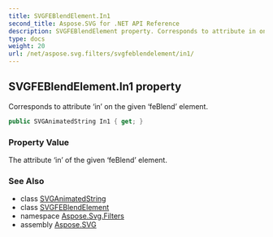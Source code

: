 ```yaml
---
title: SVGFEBlendElement.In1
second_title: Aspose.SVG for .NET API Reference
description: SVGFEBlendElement property. Corresponds to attribute in on the given feBlend element
type: docs
weight: 20
url: /net/aspose.svg.filters/svgfeblendelement/in1/
---
```

## SVGFEBlendElement.In1 property

Corresponds to attribute ‘in’ on the given ‘feBlend’ element.

```csharp
public SVGAnimatedString In1 { get; }
```

### Property Value

The attribute ‘in’ of the given ‘feBlend’ element.

### See Also

* class [SVGAnimatedString](../../../aspose.svg.datatypes/svganimatedstring/)
* class [SVGFEBlendElement](../)
* namespace [Aspose.Svg.Filters](../../svgfeblendelement/)
* assembly [Aspose.SVG](../../../)
